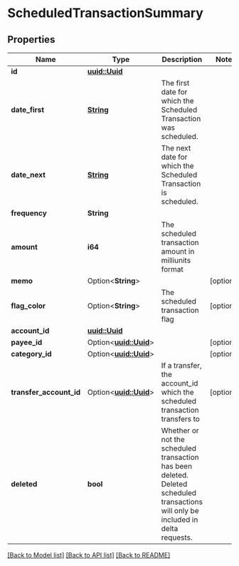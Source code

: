 # ScheduledTransactionSummary

## Properties

Name | Type | Description | Notes
------------ | ------------- | ------------- | -------------
**id** | [**uuid::Uuid**](uuid::Uuid.md) |  | 
**date_first** | [**String**](string.md) | The first date for which the Scheduled Transaction was scheduled. | 
**date_next** | [**String**](string.md) | The next date for which the Scheduled Transaction is scheduled. | 
**frequency** | **String** |  | 
**amount** | **i64** | The scheduled transaction amount in milliunits format | 
**memo** | Option<**String**> |  | [optional]
**flag_color** | Option<**String**> | The scheduled transaction flag | [optional]
**account_id** | [**uuid::Uuid**](uuid::Uuid.md) |  | 
**payee_id** | Option<[**uuid::Uuid**](uuid::Uuid.md)> |  | [optional]
**category_id** | Option<[**uuid::Uuid**](uuid::Uuid.md)> |  | [optional]
**transfer_account_id** | Option<[**uuid::Uuid**](uuid::Uuid.md)> | If a transfer, the account_id which the scheduled transaction transfers to | [optional]
**deleted** | **bool** | Whether or not the scheduled transaction has been deleted.  Deleted scheduled transactions will only be included in delta requests. | 

[[Back to Model list]](../README.md#documentation-for-models) [[Back to API list]](../README.md#documentation-for-api-endpoints) [[Back to README]](../README.md)


